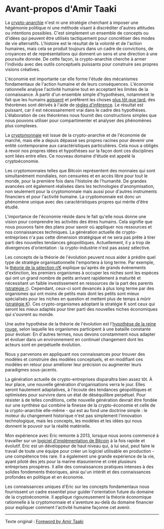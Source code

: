 Avant-propos d'Amir Taaki
=========================

La [crypto-anarchie](https://fr.wikipedia.org/wiki/Crypto-anarchisme) n'est ni une stratégie cherchant à imposer une hégémonie politique ni une méthode visant à discréditer d'autres attitudes ou intentions possibles. C'est simplement un ensemble de concepts ou d'idées qui peuvent être utilisés tactiquement pour concrétiser des modes de vie alternatifs. L'histoire est le résultat de la volonté et de l'action humaines, mais cela se produit toujours dans un cadre de convictions, de croyances et de représentations qui donnent un sens et une direction à une poursuite donnée. De cette façon, la crypto-anarchie cherche à armer l'individu avec des outils conceptuels puissants pour construire ses propres visions créatives.

L'économie est importante car elle forme l'étude des mécanismes fondamentaux de l'action humaine et de leurs conséquences. L'économie rationnelle analyse l'activité humaine tout en acceptant les limites de la connaissance. À partir d'un ensemble simple d'hypothèses, notamment le fait que les humains [agissent](https://www.wikiberal.org/wiki/L%27Action_humaine) et préfèrent les choses [plus tôt que tard](https://www.wikiberal.org/wiki/Pr%C3%A9f%C3%A9rence_temporelle), des théorèmes sont dérivés à l'aide de [règles d'inférence](https://fr.wikipedia.org/wiki/R%C3%A8gle_d%27inf%C3%A9rence). Le résultat est puissant, car il est nécessairement vrai dans le cadre des hypothèses. L'élaboration de ces théorèmes nous fournit des constructions simples que nous pouvons utiliser pour compartimenter et analyser des phénomènes plus complexes.

La [cryptomonnaie](https://fr.wikipedia.org/wiki/Cryptomonnaie) est issue de la crypto-anarchie et de l'économie de marché, mais elle a depuis dépassé ses propres racines pour devenir une entité contemporaine aux caractéristiques particulières. Cela nous a obligés à revoir nos propres idées et hypothèses sur la façon dont ces disciplines sont liées entre elles. Ce nouveau domaine d'étude est appelé la cryptoéconomie.

Les cryptomonnaies telles que Bitcoin représentent des monnaies qui sont simultanément mondiales, non censurées et en accès libre pour tout le monde, pour la première fois dans l'histoire de l'humanité. De grandes avancées ont également réalisées dans les technologies d'anonymisation, non seulement pour la cryptomonnaie mais aussi pour d'autres instruments financiers et pour l'activité humaine. La cryptomonnaie est donc un phénomène unique avec des caractéristiques propres qui mérite d'être étudié.

L'importance de l'économie réside dans le fait qu'elle nous donne une vision pour comprendre les activités des êtres humains. Cela signifie que nous pouvons faire des plans pour savoir où appliquer nos ressources et nos connaissances techniques. La génération actuelle de crypto-entreprises n'a pas cette dimension stratégique et ne sera pas prête à tirer parti des nouvelles tendances géopolitiques. Actuellement, il y a trop de divergences d'orientation : la crypto-industrie n'est pas assez sélective.

Les concepts de la théorie de l'évolution peuvent nous aider à prédire quel type de stratégie organisationnelle l'emportera à long terme. Par exemple, la [théorie de la sélection r/K](https://fr.wikipedia.org/wiki/Mod%C3%A8le_%C3%A9volutif_r/K) explique qu'après de grands événements d'extinction, les premiers organismes à occuper les niches sont les espèces qui ont un grand nombre de petits arrivant rapidement à maturité et nécessitant un faible investissement en ressources de la part des parents ([stratégie r](https://fr.wikipedia.org/wiki/Mod%C3%A8le_%C3%A9volutif_r/K#Strat%C3%A9gie_r)). Cependant, ceux-ci sont devancés à plus long terme par des organismes qui ont moins de petits mais dont les petits sont mieux spécialisés pour les niches en question et mettent plus de temps à mûrir ([stratégie K](https://fr.wikipedia.org/wiki/Mod%C3%A8le_%C3%A9volutif_r/K#Strat%C3%A9gie_K)). Ces crypto-organismes adoptant la stratégie K sont ceux qui seront les mieux adaptés pour tirer parti des nouvelles niches économiques qui s'ouvrent au monde.

Une autre hypothèse de la théorie de l'évolution est l'[hypothèse de la reine rouge](https://fr.wikipedia.org/wiki/Hypoth%C3%A8se_de_la_reine_rouge), selon laquelle les organismes participent à une bataille constante pour évoluer. En d'autres termes, nous devons constamment nous adapter et évoluer dans un environnement en continuel changement dont les acteurs sont en perpétuelle évolution.

Nous y parvenons en appliquant nos connaissances pour trouver des modèles et construire des modèles conceptuels, et en modifiant ces modèles en retour pour améliorer leur précision ou augmenter leurs paradigmes sous-jacents.

La génération actuelle de crypto-entreprises disparaîtra bien assez tôt. À leur place, une nouvelle génération d'organisations verra le jour. Elles seront hautement adaptatives, à l'écoute des tendances géopolitiques et optimisées pour survivre dans un état de déséquilibre perpétuel. Pour résister à de telles conditions, cette nouvelle génération devrait être fondée sur une synthèse qui combine la finesse de la crypto-économie et celle de la crypto-anarchie elle-même - qui est au fond une doctrine simple : le moteur du changement historique n'est pas simplement l'innovation technologique, mais les concepts, les modèles et les idées qui nous donnent le pouvoir sur la réalité matérielle.

Mon expérience avec Eric remonte à 2013, lorsque nous avons commencé à travailler sur un [logiciel d'implémentation de Bitcoin](https://github.com/libbitcoin/) à la fois rapide et évolutif. Eric est un développeur de haut niveau qui, à lui seul, peut faire le travail de toute une équipe pour créer un logiciel utilisable en production - une compétence très rare. Il a également une grande expérience de la vie, ayant piloté des jets pour la marine étasunienne et créé plusieurs entreprises prospères. Il allie des connaissances pratiques intenses à des solides fondements théoriques, ainsi qu'un intérêt et des connaissances profondes en politique et en économie.

Les connaissances uniques d'Eric sur les concepts fondamentaux nous fournissent un cadre essentiel pour guider l'orientation future du domaine de la cryptoéconomie. Il applique rigoureusement la théorie économique rationnelle à la cryptomonnaie et s'aventure au-delà du domaine financier pour expliquer comment l'activité humaine façonne cet avenir.

---

Texte original : [Foreword by Amir Taaki](https://github.com/libbitcoin/libbitcoin-system/wiki/Foreword-by-Amir-Taaki)